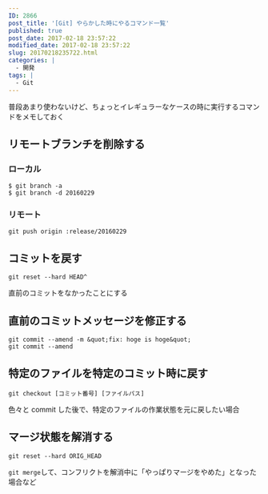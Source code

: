 ```yaml
---
ID: 2866
post_title: '[Git] やらかした時にやるコマンド一覧'
published: true
post_date: 2017-02-18 23:57:22
modified_date: 2017-02-18 23:57:22
slug: 20170218235722.html
categories: |
  - 開発
tags: |
  - Git
---
```

普段あまり使わないけど、ちょっとイレギュラーなケースの時に実行するコマンドをメモしておく
<!--more-->
## リモートブランチを削除する
### ローカル
```language-bash
$ git branch -a
$ git branch -d 20160229
```

### リモート
```language-bash
git push origin :release/20160229
```

## コミットを戻す
```language-bash
git reset --hard HEAD^
```
直前のコミットをなかったことにする

## 直前のコミットメッセージを修正する
```language-bash
git commit --amend -m &quot;fix: hoge is hoge&quot;
git commit --amend
```

## 特定のファイルを特定のコミット時に戻す
```language-bash
git checkout [コミット番号] [ファイルパス]
```

色々と commit した後で、特定のファイルの作業状態を元に戻したい場合

## マージ状態を解消する
```language-bash
git reset --hard ORIG_HEAD
```

`git merge`して、コンフリクトを解消中に「やっぱりマージをやめた」となった場合など
